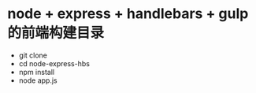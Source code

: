 # node + express + handlebars + gulp的前端构建目录

* git clone
* cd node-express-hbs
* npm install
* node app.js

